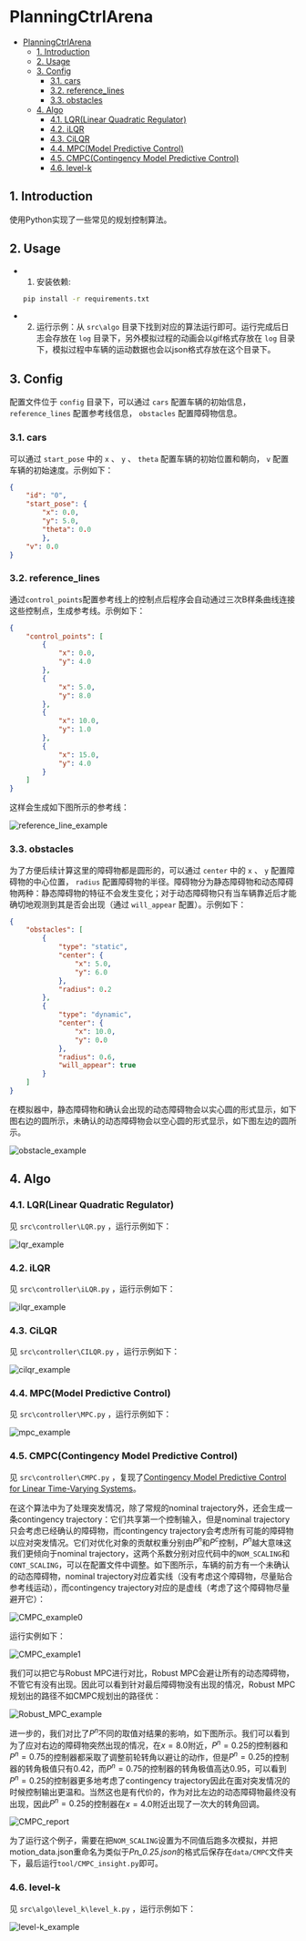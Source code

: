 # PlanningCtrlArena

<!-- TOC tocDepth:2..3 chapterDepth:2..6 -->

- [PlanningCtrlArena](#planningctrlarena)
  - [1. Introduction](#1-introduction)
  - [2. Usage](#2-usage)
  - [3. Config](#3-config)
    - [3.1. cars](#31-cars)
    - [3.2. reference\_lines](#32-reference_lines)
    - [3.3. obstacles](#33-obstacles)
  - [4. Algo](#4-algo)
    - [4.1. LQR(Linear Quadratic Regulator)](#41-lqrlinear-quadratic-regulator)
    - [4.2. iLQR](#42-ilqr)
    - [4.3. CiLQR](#43-cilqr)
    - [4.4. MPC(Model Predictive Control)](#44-mpcmodel-predictive-control)
    - [4.5. CMPC(Contingency Model Predictive Control)](#45-cmpccontingency-model-predictive-control)
    - [4.6. level-k](#46-level-k)

<!-- /TOC -->

## 1. Introduction

使用Python实现了一些常见的规划控制算法。

## 2. Usage

- 1. 安装依赖:

    ```bash
    pip install -r requirements.txt
    ```

- 2. 运行示例：从 `src\algo` 目录下找到对应的算法运行即可。运行完成后日志会存放在 `log` 目录下，另外模拟过程的动画会以gif格式存放在 `log` 目录下，模拟过程中车辆的运动数据也会以json格式存放在这个目录下。

## 3. Config

配置文件位于 `config` 目录下，可以通过 `cars` 配置车辆的初始信息， `reference_lines` 配置参考线信息， `obstacles` 配置障碍物信息。

### 3.1. cars

可以通过 `start_pose` 中的 `x` 、 `y` 、 `theta` 配置车辆的初始位置和朝向， `v` 配置车辆的初始速度。示例如下：

```json
{
    "id": "0",
    "start_pose": {
        "x": 0.0,
        "y": 5.0,
        "theta": 0.0
        },
    "v": 0.0
}
```

### 3.2. reference_lines

通过`control_points`配置参考线上的控制点后程序会自动通过三次B样条曲线连接这些控制点，生成参考线。示例如下：

```json
{
    "control_points": [
        {
            "x": 0.0,
            "y": 4.0
        },
        {
            "x": 5.0,
            "y": 8.0
        },
        {
            "x": 10.0,
            "y": 1.0
        },
        {
            "x": 15.0,
            "y": 4.0
        }
    ]
}
```

这样会生成如下图所示的参考线：

![reference_line_example](./fig/reference_line_example.png)

### 3.3. obstacles

为了方便后续计算这里的障碍物都是圆形的，可以通过 `center` 中的 `x` 、 `y` 配置障碍物的中心位置， `radius` 配置障碍物的半径。障碍物分为静态障碍物和动态障碍物两种：静态障碍物的特征不会发生变化；对于动态障碍物只有当车辆靠近后才能确切地观测到其是否会出现（通过 `will_appear` 配置）。示例如下：

```json
{
    "obstacles": [
        {
            "type": "static",
            "center": {
                "x": 5.0,
                "y": 6.0
            },
            "radius": 0.2
        },
        {
            "type": "dynamic",
            "center": {
                "x": 10.0,
                "y": 0.0
            },
            "radius": 0.6,
            "will_appear": true
        }
    ]
}
```

在模拟器中，静态障碍物和确认会出现的动态障碍物会以实心圆的形式显示，如下图右边的圆所示，未确认的动态障碍物会以空心圆的形式显示，如下图左边的圆所示。

![obstacle_example](./fig/obstacle_example.png)

## 4. Algo

### 4.1. LQR(Linear Quadratic Regulator)

见 `src\controller\LQR.py` ，运行示例如下：

![lqr_example](./fig/LQR.gif)

### 4.2. iLQR

见 `src\controller\iLQR.py` ，运行示例如下：

![ilqr_example](./fig/iLQR.gif)

### 4.3. CiLQR

见 `src\controller\CILQR.py` ，运行示例如下：

![cilqr_example](./fig/CiLQR.gif)

### 4.4. MPC(Model Predictive Control)

见 `src\controller\MPC.py` ，运行示例如下：

![mpc_example](./fig/MPC.gif)

### 4.5. CMPC(Contingency Model Predictive Control)

见 `src\controller\CMPC.py` ，复现了[Contingency Model Predictive Control for Linear Time-Varying Systems](https://arxiv.org/abs/2102.12045)。

在这个算法中为了处理突发情况，除了常规的nominal trajectory外，还会生成一条contingency trajectory：它们共享第一个控制输入，但是nominal trajectory只会考虑已经确认的障碍物，而contingency trajectory会考虑所有可能的障碍物以应对突发情况。它们对优化对象的贡献权重分别由$P^n$和$P^c$控制，$P^n$越大意味这我们更倾向于nominal trajectory，这两个系数分别对应代码中的`NOM_SCALING`和`CONT_SCALING`，可以在配置文件中调整。如下图所示，车辆的前方有一个未确认的动态障碍物，nominal trajectory对应着实线（没有考虑这个障碍物，尽量贴合参考线运动），而contingency trajectory对应的是虚线（考虑了这个障碍物尽量避开它）：

![CMPC_example0](./fig/CMPC_example0.png)

运行实例如下：

![CMPC_example1](./fig/CMPC.gif)

我们可以把它与Robust MPC进行对比，Robust MPC会避让所有的动态障碍物，不管它有没有出现。因此可以看到针对最后障碍物没有出现的情况，Robust MPC规划出的路径不如CMPC规划出的路径优：

![Robust_MPC_example](./fig/CMPC_RobustMPC.gif)

进一步的，我们对比了$P^n$不同的取值对结果的影响，如下图所示。我们可以看到为了应对右边的障碍物突然出现的情况，在$x = 8.0$附近，$P^n = 0.25$的控制器和$P^n = 0.75$的控制器都采取了调整前轮转角以避让的动作，但是$P^n = 0.25$的控制器的转角极值只有0.42，而$P^n = 0.75$的控制器的转角极值高达0.95，可以看到$P^n = 0.25$的控制器更多地考虑了contingency trajectory因此在面对突发情况的时候控制输出更温和。当然这也是有代价的，作为对比左边的动态障碍物最终没有出现，因此$P^n = 0.25$的控制器在$x = 4.0$附近出现了一次大的转角回调。

![CMPC_report](./fig/CMPC_report.png)

为了运行这个例子，需要在把`NOM_SCALING`设置为不同值后跑多次模拟，并把motion_data.json重命名为类似于*Pn_0.25.json*的格式后保存在`data/CMPC`文件夹下，最后运行`tool/CMPC_insight.py`即可。

### 4.6. level-k

见 `src\algo\level_k\level_k.py` ，运行示例如下：

![level-k_example](./fig/level-k.gif)
